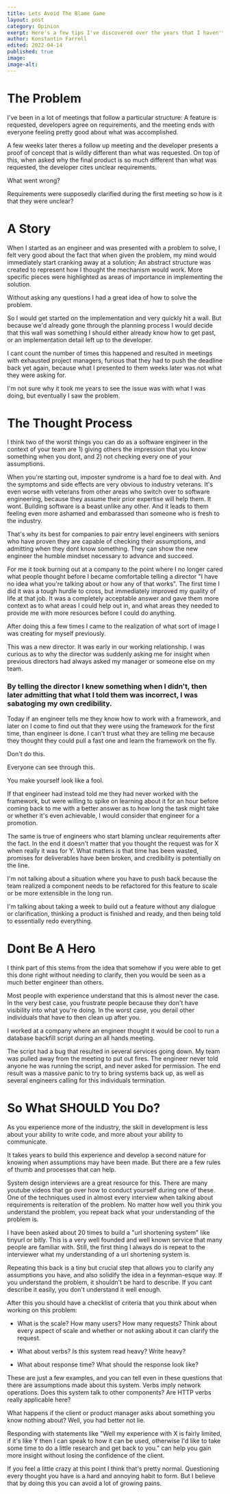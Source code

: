```yaml
---
title: Lets Avoid The Blame Game
layout: post
category: Opinion
exerpt: Here's a few tips I've discovered over the years that I haven't heard anyone teach in schools. 
author: Konstantin Farrell
edited: 2022-04-14
published: true
image:
image-alt:
---
```


# The Problem

I've been in a lot of meetings that follow a particular structure: A feature is requested, developers
agree on requirements, and the meeting ends with everyone feeling pretty good about what was accomplished.

A few weeks later theres a follow up meeting and the developer presents a proof of concept that is wildly different than what was requested.
On top of this, when asked why the final product is so much different than what was requested, the developer cites unclear requirements.

What went wrong?

Requirements were supposedly clarified during the first meeting so how is it that they were unclear?

# A Story

When I started as an engineer and was presented with a problem to solve, I felt very good about the fact that when given the problem, my mind would immediately start cranking away at a solution; An abstract structure was created to represent how I thought the mechanism would work. More specific pieces were highlighted as areas of importance in implementing the solution.  

Without asking any questions I had a great idea of how to solve the problem. 

So I would get started on the implementation and very quickly hit a wall. But because we'd already gone through the planning process I would decide that this wall was something I should either already know how to get past, or an implementation detail left up to the developer.

I cant count the number of times this happened and resulted in meetings with exhausted project managers, furious that they had to push the deadline back yet again, because what I presented to them weeks later was not what they were asking for.

I'm not sure why it took me years to see the issue was with what I was doing, but eventually I saw the problem.

# The Thought Process

I think two of the worst things you can do as a software engineer in the context of your team are 1) giving others the impression that you know something when you dont, and 2) not checking every one of your assumptions.

When you're starting out, imposter syndrome is a hard foe to deal with. And the symptoms and side effects are very obvious to industry veterans. It's even worse with veterans from other areas who switch over to software engineering, because they assume their prior expertise will help them. It wont. Building software is a beast unlike any other. And it leads to them feeling even more ashamed and embarassed than someone who is fresh to the industry.

That's why its best for companies to pair entry level engineers with seniors who have proven they are capable of checking their assumptions, and admitting when they dont know something. They can show the new engineer the humble mindset necessary to advance and succeed.

For me it took burning out at a company to the point where I no longer cared what people thought before I became comfortable telling a director "I have no idea what you're talking about or how any of that works".
The first time I did it was a tough hurdle to cross, but immediately improved my quality of life at that job. It was a completely acceptable answer and gave them more context as to what areas I could help out in, and what areas they needed to provide me with more resources before I could do anything.

After doing this a few times I came to the realization of what sort of image I was creating for myself previously.

This was a new director. It was early in our working relationship. I was curious as to why the director was suddenly asking me for insight when previous directors had always asked my manager or someone else on my team.

### By telling the director I knew something when I didn't, then later admitting that what I told them was incorrect, I was sabatoging my own credibility.

Today if an engineer tells me they know how to work with a framework, and later on I come to find out that they were using the framework for the first time, than engineer is done. I can't trust what they are telling me because they thought they could pull a fast one and learn the framework on the fly.

Don't do this.

Everyone can see through this.

You make yourself look like a fool.

If that engineer had instead told me they had never worked with the framework, but were willing to spike on learning about it for an hour before coming back to me with a better answer as to how long the task might take or whether it's even achievable, I would consider that engineer for a promotion.

The same is true of engineers who start blaming unclear requirements after the fact. In the end it doesn't matter that you thought the request was for X when really it was for Y. What matters is that time has been wasted, promises for deliverables have been broken, and credibility is potentially on the line.

I'm not talking about a situation where you have to push back because the team realized a component needs to be refactored for this feature to scale or be more extensible in the long run.

I'm talking about taking a week to build out a feature without any dialogue or clarification, thinking a product is finished and ready, and then being told to essentially redo everything.

# Dont Be A Hero

I think part of this stems from the idea that somehow if you were able to get this done right without needing to clarify, then you would be seen as a much better engineer than others. 

Most people with experience understand that this is almost never the case. In the very best case, you frustrate people because they don't have visibility into what you're doing. In the worst case, you derail other individuals that have to then clean up after you.

I worked at a company where an engineer thought it would be cool to run a database backfill script during an all hands meeting.

The script had a bug that resulted in several services going down. My team was pulled away from the meeting to put out fires. The engineer never told anyone he was running the script, and never asked for permission. The end result was a massive panic to try to bring systems back up, as well as several engineers calling for this individuals termination.

# So What SHOULD You Do?

As you experience more of the industry, the skill in development is less about your ability to write code, and more about your ability to communicate.

It takes years to build this experience and develop a second nature for knowing when assumptions may have been made. But there are a few rules of thumb and processes that can help.

System design interviews are a great resource for this. There are many youtube videos that go over how to conduct yourself during one of these. 
One of the techniques used in almost every interview when talking about requirements is reiteration of the problem.
No matter how well you think you understand the problem, you repeat back what your understanding of the problem is.

I have been asked about 20 times to build a "url shortening system" like tinyurl or bitly. This is a very well founded and well known service that many people are familiar with. Still, the first thing I always do is repeat to the interviewer what my understanding of a url shortening system is.

Repeating this back is a tiny but crucial step that allows you to clarify any assumptions you have, and also solidify the idea in a feynman-esque way. If you understand the problem, it shouldn't be hard to describe. If you cant describe it easily, you don't understand it well enough.

After this you should have a checklist of criteria that you think about when working on this problem:

- What is the scale? How many users? How many requests? Think about every aspect of scale and whether or not asking about it can clarify the request.

- What about verbs? Is this system read heavy? Write heavy?

- What about response time? What should the response look like?

These are just a few examples, and you can tell even in these questions that there are assumptions made about this system. Verbs imply network operations. Does this system talk to other components? Are HTTP verbs really applicable here?

What happens if the client or product manager asks about something you know nothing about? Well, you had better not lie.

Responding with statements like "Well my experience with X is fairly limited, if it's like Y then I can speak to how it can be used, otherwise I'd like to take some time to do a little research and get back to you." can help you gain more insight without losing the confidence of the client.

If you feel a little crazy at this point I think that's pretty normal. Questioning every thought you have is a hard and annoying habit to form. But I believe that by doing this you can avoid a lot of growing pains.